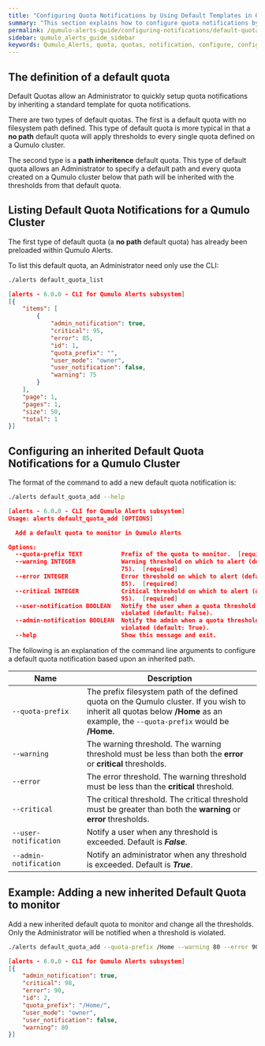 ```yaml
---
title: "Configuring Quota Notifications by Using Default Templates in Qumulo Alerts"
summary: "This section explains how to configure quota notifications by using default templates in Qumulo Alerts."
permalink: /qumulo-alerts-guide/configuring-notifications/default-quota-templates.html
sidebar: qumulo_alerts_guide_sidebar
keywords: Qumulo_Alerts, quota, quotas, notification, configure, configuration
---
```


## The definition of a default quota

Default Quotas allow an Administrator to quickly setup quota notifications by inheriting a standard template
for quota notifications.

There are two types of default quotas. The first is a default quota with no filesystem path defined. This type of default quota
is more typical in that a **no path** default quota will apply thresholds to every single quota defined on a Qumulo cluster.

The second type is a **path inheritence** default quota. This type of default quota allows an Administrator to specify 
a default path and every quota created on a Qumulo cluster below that path will be inherited with the thresholds from
that default quota.

## Listing Default Quota Notifications for a Qumulo Cluster

The first type of default quota (a **no path** default quota) has already been preloaded within Qumulo Alerts.

To list this default quota, an Administrator need only use the CLI:

```bash
./alerts default_quota_list
```
```json
[alerts - 6.0.0 - CLI for Qumulo Alerts subsystem]
[{
    "items": [
        {
            "admin_notification": true,
            "critical": 95,
            "error": 85,
            "id": 1,
            "quota_prefix": "",
            "user_mode": "owner",
            "user_notification": false,
            "warning": 75
        }
    ],
    "page": 1,
    "pages": 1,
    "size": 50,
    "total": 1
}]

```

## Configuring an inherited Default Quota Notifications for a Qumulo Cluster

The format of the command to add a new default quota notification is:

```bash
./alerts default_quota_add --help
```
```json
[alerts - 6.0.0 - CLI for Qumulo Alerts subsystem]
Usage: alerts default_quota_add [OPTIONS]

  Add a default quota to monitor in Qumulo Alerts

Options:
  --quota-prefix TEXT           Prefix of the quota to monitor.  [required]
  --warning INTEGER             Warning threshold on which to alert (default:
                                75).  [required]
  --error INTEGER               Error threshold on which to alert (default:
                                85).  [required]
  --critical INTEGER            Critical threshold on which to alert (default:
                                95).  [required]
  --user-notification BOOLEAN   Notify the user when a quota threshold is
                                violated (default: False).
  --admin-notification BOOLEAN  Notify the admin when a quota threshold is
                                violated (default: True).
  --help                        Show this message and exit.
```
The following is an explanation of the command line arguments to configure a default quota notification based upon an inherited path.

<table>
  <colgroup>
    <col span="1" style="width: 30%;">
    <col span="1" style="width: 70%;">
  </colgroup>
<thead>
  <tr>
    <th>Name</th>
    <th>Description</th>
  </tr>
</thead>
<tbody>
  <tr>
    <td><code>--quota-prefix</code></td>
    <td>The prefix filesystem path of the defined quota on the Qumulo cluster. If you wish to inherit all quotas below <b>/Home</b> as an example, the <code>--quota-prefix</code> would be <b>/Home</b>.</td>
  </tr>
  <tr>
    <td><code>--warning</code></td>
    <td>The <bold>warning</bold> threshold. The warning threshold must be less than both the <b>error</b> or <b>critical</b> thresholds.</td>
  </tr>
  <tr>
    <td><code>--error</code></td>
    <td>The <bold>error</bold> threshold. The warning threshold must be less than the <b>critical</b> threshold.</td>
  </tr>
  <tr>
    <td><code>--critical</code></td>
    <td>The <bold>critical</bold> threshold. The critical threshold must be greater than both the <b>warning</b> or <b>error</b> thresholds.</td>
  </tr>
  <tr>
    <td><code>--user-notification</code></td>
    <td>Notify a user when any threshold is exceeded. Default is <b><i>False</i></b>.</td>
  </tr>
  <tr>
    <td><code>--admin-notification</code></td>
    <td>Notify an administrator when any threshold is exceeded. Default is <b><i>True</i></b>.</td>
  </tr>
</tbody>
</table>

## Example: Adding a new inherited Default Quota to monitor

Add a new inherited default quota to monitor and change all the thresholds. Only the Administrator will be notified when a threshold is violated.

```bash
./alerts default_quota_add --quota-prefix /Home --warning 80 --error 90 --critical 98
```
```json
[alerts - 6.0.0 - CLI for Qumulo Alerts subsystem]
[{
    "admin_notification": true,
    "critical": 98,
    "error": 90,
    "id": 2,
    "quota_prefix": "/Home/",
    "user_mode": "owner",
    "user_notification": false,
    "warning": 80
}]

```
